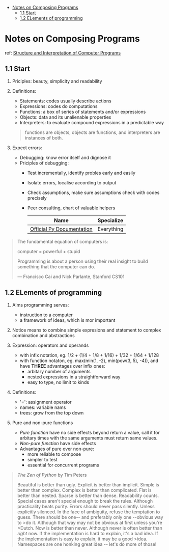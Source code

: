 <!-- TOC -->

- [Notes on Composing Programs](#notes-on-composing-programs)
    - [1.1 Start](#11-start)
    - [1.2 ELements of programming](#12-elements-of-programming)

<!-- /TOC -->

# Notes on Composing Programs

ref: [Structure and Interpretation of Computer Programs][ref1]

<!-- link -->
[ref1]:http://mitpress.mit.edu/sicp

## 1.1 Start

1. Priciples: beauty, simplicity and readability

2. Definitions:
    - Statements: codes usually describe actions
    - Expressions: codes do computations
    - Functions: a box of series of statements and/or expressions
    - Objects: data and its unalienable properties
    - Interpreters: to evaluate compound expressions in a predictable way

    >functions are objects, objects are functions, and interpreters are instances of both.

3. Expect errors:
    - Debugging: know error itself and dignose it
    - Priciples of debugging:
        - Test incrementally, identify probles early and easily
        - Isolate errors, localise according to output
        - Check assumptions, make sure assumptions check with codes precisely
        - Peer consulting, chart of valuable helpers

            Name|Specialize
            ---|---
            [Official Py Documentation][st1]|Everything

>The fundamental equation of computers is:
>
>computer = powerful + stupid
>
>Programming is about a person using their real insight to build something that the computer can do.
>
>— Francisco Cai and Nick Parlante, Stanford CS101

<!-- links -->
[st1]:https://docs.python.org/3/index.html

## 1.2 ELements of programming

1. Aims programming serves:
    - instruction to a computer
    - a framework of ideas, which is mor important

1. Notice means to combine simple expresions and statement to complex combination and abstractions

1. Expression: operators and operands
    - with infix notation, eg. 1/2 + (1/4 + 1/8 + 1/16) + 1/32 + 1/64 + 1/128
    - with function notaton, eg. max(min(1, -2), min(pow(3, 5), -4)), and have __THREE__ advantages over infix ones:
        - arbitary number of arguments
        - nested expressions in a straightforward way
        - easy to type, no limit to kinds

1. Definitions:
    - '=': assignment operator
    - names: variable nams
    - trees: grow from the top down

1. Pure and non-pure functions
    - _Pure function_ have no side effects beyond return a value, call it for arbitary times with the same arguments must return same values.
    - _Non-pure function_ have side effects
    - Advantages of pure over non-pure:
        - more reliable to compose
        - simpler to test
        - essential for concurrent programs

>_The Zen of Python_ by Tim Peters
>
>Beautiful is better than ugly.
>Explicit is better than implicit.
>Simple is better than complex.
>Complex is better than complicated.
>Flat is better than nested.
>Sparse is better than dense.
>Readability counts.
>Special cases aren't special enough to break the rules.
>Although practicality beats purity.
>Errors should never pass silently.
>Unless explicitly silenced.
>In the face of ambiguity, refuse the temptation to guess.
>There should be one-- and preferably only one --obvious way to >do it.
>Although that way may not be obvious at first unless you're >Dutch.
>Now is better than never.
>Although never is often better than *right* now.
>If the implementation is hard to explain, it's a bad idea.
>If the implementation is easy to explain, it may be a good >idea.
>Namespaces are one honking great idea -- let's do more of those!